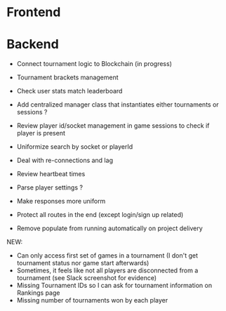 # Frontend

# Backend
- Connect tournament logic to Blockchain (in progress)
- Tournament brackets management
- Check user stats match leaderboard

- Add centralized manager class that instantiates either tournaments or sessions ?
- Review player id/socket management in game sessions to check if player is present
- Uniformize search by socket or playerId
- Deal with re-connections and lag 
- Review heartbeat times

- Parse player settings ?
- Make responses more uniform
- Protect all routes in the end (except login/sign up related)
- Remove populate from running automatically on project delivery

NEW:
- Can only access first set of games in a tournament (I don't get tournament status nor game start afterwards)
- Sometimes, it feels like not all players are disconnected from a tournament (see Slack screenshot for evidence)
- Missing Tournament IDs so I can ask for tournament information on Rankings page
- Missing number of tournaments won by each player
